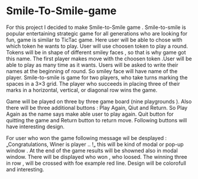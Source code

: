 # Smile-To-Smile-game
For this project I decided to make Smile-to-Smile game . Smile-to-smile is  popular entertaining strategic game for all generations who are looking for fun, game is similar to TicTac game. Here user will be able to chose with which token he wants to play. User will use choosen token to play a round. Tokens will be in shape of different smiley faces , so that is why game got this name. The first player makes move with the choosen token .User will be able to play as many time as it wants. Users will be asked to write their names at the beginning of round. So smiley face will have name of the player. Smile-to-smile is game for two players, who take turns marking the spaces in a 3×3 grid. The player who succeeds in placing three of their marks in a horizontal, vertical, or diagonal row wins the game. 

Game will be played on three by three game board (nine playgrounds ). Also there will be three  additional buttons : Play Again, Qiut and Return. So Play Again as the name says make able user to play again. Quit button  for quitting the game and Return button  to return move. Following buttons will have interesting design.

For user who won the game following message wil be desplayed : „Congratulations, Winer is player .. !„ this will be kind of modal or pop-up window . At the end of the game results will be showned also in modal window. There will be displayed who won , who loosed. The winning three in row , will be crossed with foe example red line. Design will be colorofull and interesting.  
